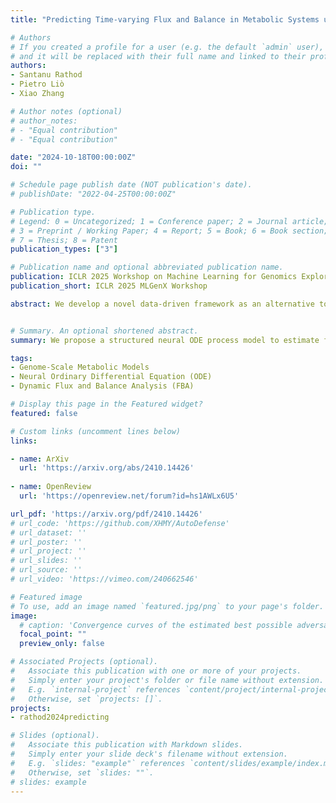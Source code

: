 ```yaml
---
title: "Predicting Time-varying Flux and Balance in Metabolic Systems using Structured Neural ODE Processes"

# Authors
# If you created a profile for a user (e.g. the default `admin` user), write the username (folder name) here 
# and it will be replaced with their full name and linked to their profile.
authors:
- Santanu Rathod
- Pietro Liò
- Xiao Zhang

# Author notes (optional)
# author_notes:
# - "Equal contribution"
# - "Equal contribution"

date: "2024-10-18T00:00:00Z"
doi: ""

# Schedule page publish date (NOT publication's date).
# publishDate: "2022-04-25T00:00:00Z"

# Publication type.
# Legend: 0 = Uncategorized; 1 = Conference paper; 2 = Journal article;
# 3 = Preprint / Working Paper; 4 = Report; 5 = Book; 6 = Book section;
# 7 = Thesis; 8 = Patent
publication_types: ["3"]

# Publication name and optional abbreviated publication name.
publication: ICLR 2025 Workshop on Machine Learning for Genomics Explorations 
publication_short: ICLR 2025 MLGenX Workshop

abstract: We develop a novel data-driven framework as an alternative to dynamic flux balance analysis, bypassing the demand for deep domain knowledge and manual efforts to formulate the optimization problem. The proposed framework is end-to-end, which trains a structured neural ODE process (SNODEP) model to estimate flux and balance samples using gene-expression time-series data. SNODEP is designed to circumvent the limitations of the standard neural ODE process model, including restricting the latent and decoder sampling distributions to be normal and lacking structure between context points for calculating the latent, thus more suitable for modeling the underlying dynamics of a metabolic system. Through comprehensive experiments (156 in total), we demonstrate that SNODEP not only predicts the unseen time points of real-world gene-expression data and the flux and balance estimates well but can even generalize to more challenging unseen knockout configurations and irregular data sampling scenarios, all essential for metabolic pathway analysis. We hope our work can serve as a catalyst for building more scalable and powerful models for genome-scale metabolic analysis.


# Summary. An optional shortened abstract.
summary: We propose a structured neural ODE process model to estimate flux and balance samples using gene-expression time-series data

tags: 
- Genome-Scale Metabolic Models 
- Neural Ordinary Differential Equation (ODE)
- Dynamic Flux and Balance Analysis (FBA)

# Display this page in the Featured widget?
featured: false

# Custom links (uncomment lines below)
links:

- name: ArXiv
  url: 'https://arxiv.org/abs/2410.14426'
  
- name: OpenReview
  url: 'https://openreview.net/forum?id=hs1AWLx6U5'

url_pdf: 'https://arxiv.org/pdf/2410.14426'
# url_code: 'https://github.com/XHMY/AutoDefense'
# url_dataset: ''
# url_poster: ''
# url_project: ''
# url_slides: ''
# url_source: ''
# url_video: 'https://vimeo.com/240662546'

# Featured image
# To use, add an image named `featured.jpg/png` to your page's folder. 
image:
  # caption: 'Convergence curves of the estimated best possible adversarial risk'
  focal_point: ""
  preview_only: false

# Associated Projects (optional).
#   Associate this publication with one or more of your projects.
#   Simply enter your project's folder or file name without extension.
#   E.g. `internal-project` references `content/project/internal-project/index.md`.
#   Otherwise, set `projects: []`.
projects:
- rathod2024predicting

# Slides (optional).
#   Associate this publication with Markdown slides.
#   Simply enter your slide deck's filename without extension.
#   E.g. `slides: "example"` references `content/slides/example/index.md`.
#   Otherwise, set `slides: ""`.
# slides: example
---
```


<!-- {{% callout note %}}
Click the *Cite* button above to demo the feature to enable visitors to import publication metadata into their reference management software.
{{% /callout %}}

{{% callout note %}}
Create your slides in Markdown - click the *Slides* button to check out the example.
{{% /callout %}}

Supplementary notes can be added here, including [code, math, and images](https://wowchemy.com/docs/writing-markdown-latex/). -->

